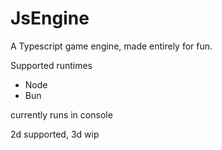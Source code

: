 # JsEngine

A Typescript game engine, made entirely for fun.

Supported runtimes
- Node
- Bun

currently runs in console

2d supported, 3d wip
